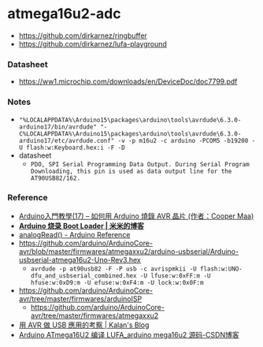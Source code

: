 atmega16u2-adc
==============
- https://github.com/dirkarnez/ringbuffer
- https://github.com/dirkarnez/lufa-playground

### Datasheet
- https://ww1.microchip.com/downloads/en/DeviceDoc/doc7799.pdf

### Notes
- `"%LOCALAPPDATA%\Arduino15\packages\arduino\tools\avrdude\6.3.0-arduino17/bin/avrdude" "-C%LOCALAPPDATA%\Arduino15\packages\arduino\tools\avrdude\6.3.0-arduino17/etc/avrdude.conf" -v -p m16u2 -c arduino -PCOM5 -b19200 -U flash:w:Keyboard.hex:i -F -D`
- datasheet
  - `PDO, SPI Serial Programming Data Output. During Serial Program Downloading, this pin is used as data output line for the AT90USB82/162. `


### Reference
- [Arduino入門教學(17) – 如何用 Arduino 燒錄 AVR 晶片 (作者：Cooper Maa)](http://programmermagazine.github.io/201405/htm/article1.html)
- [**Arduino 烧录 Boot Loader | 米米的博客**](https://zhangshuqiao.org/2019-10/Arduino%E7%83%A7%E5%BD%95Boot%20Loader/)
- [analogRead() - Arduino Reference](https://www.arduino.cc/reference/en/language/functions/analog-io/analogread/)
- https://github.com/arduino/ArduinoCore-avr/blob/master/firmwares/atmegaxxu2/arduino-usbserial/Arduino-usbserial-atmega16u2-Uno-Rev3.hex
  - `avrdude -p at90usb82 -F -P usb -c avrispmkii -U flash:w:UNO-dfu_and_usbserial_combined.hex -U lfuse:w:0xFF:m -U hfuse:w:0xD9:m -U efuse:w:0xF4:m -U lock:w:0x0F:m`
- https://github.com/arduino/ArduinoCore-avr/tree/master/firmwares/arduinoISP
  - https://github.com/arduino/ArduinoCore-avr/tree/master/firmwares/atmegaxxu2
- [用 AVR 做 USB 應用的考察 | Kalan's Blog](https://blog.kalan.dev/posts/2021-11-24-avr-usb-capability)
- [Arduino ATmega16U2 编译 LUFA_arduino mega16u2 源码-CSDN博客](https://blog.csdn.net/wowocpp/article/details/80626065)
